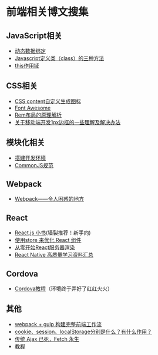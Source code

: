 # 前端相关博文搜集

## JavaScript相关

- [动态数据绑定](https://github.com/youngwind/blog/issues/84)
- [Javascript定义类（class）的三种方法](http://www.ruanyifeng.com/blog/2012/07/three_ways_to_define_a_javascript_class.html)
- [this作用域](https://zhuanlan.zhihu.com/p/23804247)

## CSS相关

- [CSS content自定义生成图标](https://www.zhihu.com/question/22022905)
- [Font Awesome](http://fontawesome.io/)
- [Rem布局的原理解析](https://juejin.im/entry/59eff43df265da431f4a44bf)
- [关于移动端开发1px边框的一些理解及解决办法](https://juejin.im/entry/59f052c26fb9a0450c489d79)

## 模块化相关

- [搭建开发环境](https://juejin.im/post/59a7ef006fb9a0249a414486)
- [CommonJS规范](http://javascript.ruanyifeng.com/nodejs/module.html)

## Webpack

- [Webpack——令人困惑的地方](https://github.com/chemdemo/chemdemo.github.io/issues/13)

## React

- [React.js 小书](http://huziketang.com/books/react/)(墙裂推荐！新手向)
- [使用store 来优化 React 组件](https://zhuanlan.zhihu.com/p/30356842?utm_source=wechat_session&utm_medium=social)
- [从零开始React服务器渲染](http://www.alloyteam.com/2017/01/react-from-scratch-server-render/)
- [React Native 高质量学习资料汇总](http://www.jianshu.com/p/454f2e6f28e9)

## Cordova
- [Cordova教程](http://eteng-wiki.github.io/HAC-WIKI/buildEnv/)（环境终于弄好了红红火火）

## 其他

- [webpack + gulp 构建完整前端工作流](https://zhuanlan.zhihu.com/p/21312474)
- [cookie、session、localStorage分别是什么？有什么作用？](https://zhuanlan.zhihu.com/p/22388743?utm_source=wechat_session&utm_medium=social)
- [传统 Ajax 已死，Fetch 永生](https://segmentfault.com/a/1190000003810652)
- [教程](https://scotch.io/tutorials)


